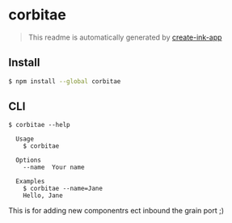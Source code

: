 # corbitae

> This readme is automatically generated by [create-ink-app](https://github.com/vadimdemedes/create-ink-app)

## Install

```bash
$ npm install --global corbitae
```

## CLI

```
$ corbitae --help

  Usage
    $ corbitae

  Options
    --name  Your name

  Examples
    $ corbitae --name=Jane
    Hello, Jane
```

This is for adding new componentrs ect inbound the grain port ;)
